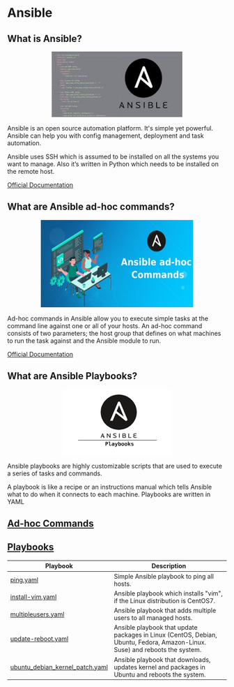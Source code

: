# Ansible

## What is Ansible?

<p align="center">
  <img width="300" height="150" src="img/Ansible.jpg">
</p>

Ansible is an open source automation platform. It's simple yet powerful. Ansible can help you with config management, deployment and task automation.

Ansible uses SSH which is assumed to be installed on all the systems you want to manage. Also it’s written in Python which needs to be installed on the remote host.

[Official Documentation](https://www.ansible.com/)

## What are Ansible ad-hoc commands?
<p align="center">
  <img width="350" height="200" src="img/adhoc.png">
</p>

Ad-hoc commands in Ansible allow you to execute simple tasks at the command line against one or all of your hosts. An ad-hoc command consists of two parameters; the host group that defines on what machines to run the task against and the Ansible module to run.

[Official Documentation](https://docs.ansible.com/ansible/latest/user_guide/intro_adhoc.html)

## What are Ansible Playbooks?
<p align="center">
  <img width="250" height="150" src="img/AnsiblePlaybook.png">
</p>

Ansible playbooks are highly customizable scripts that are used to execute a series of tasks and commands. 

A playbook is like a recipe or an instructions manual which tells Ansible what to do when it connects to each machine. Playbooks are written in YAML

## [Ad-hoc Commands](ad-hoc)


## [Playbooks](playbooks)

| Playbook | Description |
| -------- | ----------- |
| [ping.yaml](playbooks/ping.yaml) | Simple Ansible playbook to ping all hosts. | 
| [install-vim.yaml](playbooks/install-vim.yaml) | Ansible playbook which installs "vim", if the Linux distribution is CentOS7. |
| [multipleusers.yaml](playbooks/multipleusers.yaml)  | Ansible playbook that adds multiple users to all managed hosts. |
| [update-reboot.yaml](playbooks/update-reboot.yaml) |Ansible playbook that update packages in Linux (CentOS, Debian, Ubuntu, Fedora, Amazon-Linux. Suse) and reboots the system. |
| [ubuntu_debian_kernel_patch.yaml](playbooks/ubuntu_debian_kernel_patch.yaml) | Ansible playbook that downloads, updates kernel and packages in Ubuntu and reboots the system. |